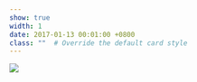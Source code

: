 ```yaml
---
show: true
width: 1
date: 2017-01-13 00:01:00 +0800
class: ""  # Override the default card style
---
```

<div>
<img src="{{ 'assets/images/badges/Brown-University-Seal.png' | relative_url }}" class="img-fluid rounded" >
</div>